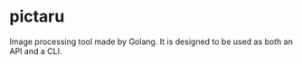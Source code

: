 # pictaru
Image processing tool made by Golang.  It is designed to be used as both an API and a CLI.
